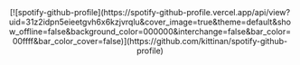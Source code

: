 <div style="text-align: center;">
  [![spotify-github-profile](https://spotify-github-profile.vercel.app/api/view?uid=31z2idpn5eieetgvh6x6kzjvrqlu&cover_image=true&theme=default&show_offline=false&background_color=000000&interchange=false&bar_color=00ffff&bar_color_cover=false)](https://github.com/kittinan/spotify-github-profile)
</div>


